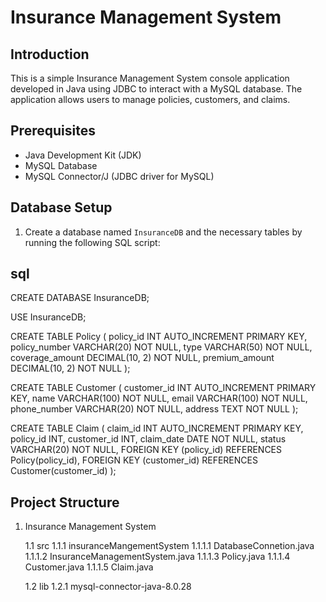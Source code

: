 # Insurance Management System

## Introduction
This is a simple Insurance Management System console application developed in Java using JDBC to interact with a MySQL database. The application allows users to manage policies, customers, and claims.

## Prerequisites
- Java Development Kit (JDK)
- MySQL Database
- MySQL Connector/J (JDBC driver for MySQL)

## Database Setup
1. Create a database named `InsuranceDB` and the necessary tables by running the following SQL script:

## sql
CREATE DATABASE InsuranceDB;

USE InsuranceDB;

CREATE TABLE Policy (
    policy_id INT AUTO_INCREMENT PRIMARY KEY,
    policy_number VARCHAR(20) NOT NULL,
    type VARCHAR(50) NOT NULL,
    coverage_amount DECIMAL(10, 2) NOT NULL,
    premium_amount DECIMAL(10, 2) NOT NULL
);

CREATE TABLE Customer (
    customer_id INT AUTO_INCREMENT PRIMARY KEY,
    name VARCHAR(100) NOT NULL,
    email VARCHAR(100) NOT NULL,
    phone_number VARCHAR(20) NOT NULL,
    address TEXT NOT NULL
);

CREATE TABLE Claim (
    claim_id INT AUTO_INCREMENT PRIMARY KEY,
    policy_id INT,
    customer_id INT,
    claim_date DATE NOT NULL,
    status VARCHAR(20) NOT NULL,
    FOREIGN KEY (policy_id) REFERENCES Policy(policy_id),
    FOREIGN KEY (customer_id) REFERENCES Customer(customer_id)
);


## Project Structure

1. Insurance Management System

   1.1 src
       1.1.1 insuranceMangementSystem
             1.1.1.1  DatabaseConnetion.java
             1.1.1.2  InsuranceManagementSystem.java
             1.1.1.3  Policy.java
             1.1.1.4  Customer.java
             1.1.1.5  Claim.java
           
   1.2 lib
        1.2.1 mysql-connector-java-8.0.28
           
